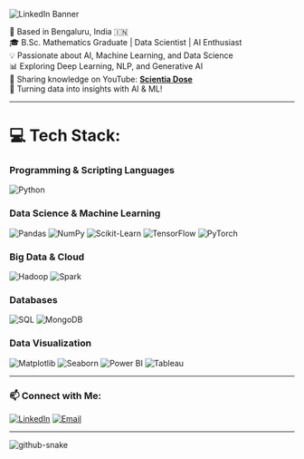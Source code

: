 ![LinkedIn Banner](https://github.com/user-attachments/assets/92434b62-490b-4dd9-9f40-fa3632610eb9)

📍 Based in Bengaluru, India 🇮🇳  
🎓 B.Sc. Mathematics Graduate | Data Scientist | AI Enthusiast  
💡 Passionate about AI, Machine Learning, and Data Science  
📊 Exploring Deep Learning, NLP, and Generative AI  
🎥 Sharing knowledge on YouTube: **[Scientia Dose](https://www.youtube.com/@ScientiaDose)**  
🚀 Turning data into insights with AI & ML!  


---

# 💻 Tech Stack:

### Programming & Scripting Languages
![Python](https://img.shields.io/badge/python-%233776AB.svg?style=for-the-badge&logo=python&logoColor=white)  

### Data Science & Machine Learning
![Pandas](https://img.shields.io/badge/pandas-%23150458.svg?style=for-the-badge&logo=pandas&logoColor=white) ![NumPy](https://img.shields.io/badge/numpy-%23013243.svg?style=for-the-badge&logo=numpy&logoColor=white) ![Scikit-Learn](https://img.shields.io/badge/scikit--learn-%23F7931E.svg?style=for-the-badge&logo=scikit-learn&logoColor=white) ![TensorFlow](https://img.shields.io/badge/TensorFlow-%23FF6F00.svg?style=for-the-badge&logo=tensorflow&logoColor=white) ![PyTorch](https://img.shields.io/badge/PyTorch-%23EE4C2C.svg?style=for-the-badge&logo=pytorch&logoColor=white)

### Big Data & Cloud
![Hadoop](https://img.shields.io/badge/Hadoop-%23FFCC00.svg?style=for-the-badge&logo=apachehadoop&logoColor=black) ![Spark](https://img.shields.io/badge/Apache%20Spark-%23E25A1C.svg?style=for-the-badge&logo=apachespark&logoColor=white)

### Databases
![SQL](https://img.shields.io/badge/SQL-%2300599C.svg?style=for-the-badge&logo=database&logoColor=white) ![MongoDB](https://img.shields.io/badge/MongoDB-%234ea94b.svg?style=for-the-badge&logo=mongodb&logoColor=white)

### Data Visualization
![Matplotlib](https://img.shields.io/badge/Matplotlib-%230076D6.svg?style=for-the-badge&logo=python&logoColor=white) ![Seaborn](https://img.shields.io/badge/Seaborn-%23157CBA.svg?style=for-the-badge&logo=python&logoColor=white) ![Power BI](https://img.shields.io/badge/Power%20BI-F2C811?style=for-the-badge&logo=powerbi&logoColor=black) ![Tableau](https://img.shields.io/badge/Tableau-%23E97627.svg?style=for-the-badge&logo=tableau&logoColor=white)

---

### 📫 Connect with Me:
[![LinkedIn](https://img.shields.io/badge/LinkedIn-%230077B5.svg?style=for-the-badge&logo=linkedin&logoColor=white)](https://www.linkedin.com/in/riteshkaushik18/) [![Email](https://img.shields.io/badge/Gmail-%23D14836.svg?style=for-the-badge&logo=gmail&logoColor=white)](mailto:ritesh18043@gmail.com)

---

<picture>
  <source media="(prefers-color-scheme: dark)" srcset="https://raw.githubusercontent.com/tobiasmeyhoefer/tobiasmeyhoefer/output/github-snake-dark.svg" />
  <source media="(prefers-color-scheme: light)" srcset="https://raw.githubusercontent.com/tobiasmeyhoefer/tobiasmeyhoefer/output/github-snake.svg" />
  <img alt="github-snake" src="https://raw.githubusercontent.com/tobiasmeyhoefer/tobiasmeyhoefer/output/github-snake.svg" />
</picture>

